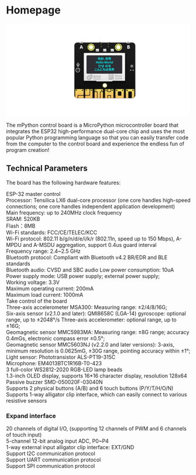 # Homepage

![mpython board](images/mpython0.png)<br>

The mPython control board is a MicroPython microcontroller board that integrates the ESP32 high-performance dual-core chip and uses the most popular Python programming language so that you can easily transfer code from the computer to the control board and experience the endless fun of program creation!


## Technical Parameters<br>

The board has the following hardware features:<br>

ESP-32 master control<br>
Processor: Tensilica LX6 dual-core processor (one core handles high-speed connections; one core handles independent application development)  
Main frequency: up to 240MHz clock frequency  
SRAM: 520KB  
Flash：8MB  
Wi-Fi standards: FCC/CE/TELEC/KCC  
Wi-Fi protocol: 802.11 b/g/n/d/e/i/k/r (802.11n, speed up to 150 Mbps), A-MPDU and A-MSDU aggregation, support 0.4us guard interval  
Frequency range: 2.4~2.5 GHz  
Bluetooth protocol: Compliant with Bluetooth v4.2 BR/EDR and BLE standards  
Bluetooth audio: CVSD and SBC audio Low power consumption: 10uA  
Power supply mode: USB power supply; external power supply;  
Working voltage: 3.3V  
Maximum operating current: 200mA  
Maximum load current: 1000mA  
Take control of the board  
Three-axis accelerometer MSA300: Measuring range: ±2/4/8/16G;  
Six-axis sensor (v2.1.0 and later): QMI8658C (LGA-14) gyroscope: optional range, up to ±2048°/s Three-axis accelerometer: optional range, up to ±16G;  
Geomagnetic sensor MMC5983MA: Measuring range: ±8G range; accuracy 0.4mGs, electronic compass error ±0.5°;  
Geomagnetic sensor MMC5603NJ (v2.2.0 and later versions): 3-axis, minimum resolution is 0.0625mG, ±30G range, pointing accuracy within ±1°;  
Light sensor: Phototransistor ALS-PT19-315C  
Microphone: EM4013BTC1R16B-T0-423  
3 full-color WS2812-2020 RGB-LED lamp beads  
1.3-inch OLED display, supports 16*16 character display, resolution 128x64  
Passive buzzer SMD-050020F-03040N  
Supports 2 physical buttons (A/B) and 6 touch buttons (P/Y/T/H/O/N)  
Supports 1-way alligator clip interface, which can easily connect to various resistive sensors  

### Expand interface

20 channels of digital I/O, (supporting 12 channels of PWM and 6 channels of touch input)<br>
5-channel 12-bit analog input ADC, P0~P4  
1-way external input alligator clip interface: EXT/GND  
Support I2C communication protocol  
Support UART communication protocol  
Support SPI communication protocol  